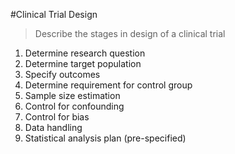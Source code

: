 #Clinical Trial Design
>Describe the stages in design of a clinical trial

1. Determine research question
2. Determine target population
3. Specify outcomes
4. Determine requirement for control group
5. Sample size estimation
6. Control for confounding
7. Control for bias
8. Data handling
9. Statistical analysis plan (pre-specified)

